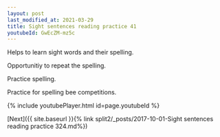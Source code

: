 ```yaml
---
layout: post
last_modified_at: 2021-03-29
title: Sight sentences reading practice 41
youtubeId: GwEcZM-mz5c
---
```

 
 
Helps to learn sight words and their spelling.

Opportunitiy to repeat the spelling. 

Practice spelling. 
 
Practice for spelling bee competitions. 
 
{% include youtubePlayer.html id=page.youtubeId %}
 
 

[Next]({{ site.baseurl }}{% link  split2/_posts/2017-10-01-Sight sentences reading practice 324.md%})
 
